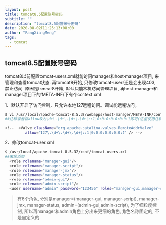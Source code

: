 ```yaml
---
layout: post
title: tomcat8.5配置账号密码
subtitle: ""
description: "tomcat8.5配置账号密码"
date: 2020-08-02T11:25:13+08:00
author: "FangXiangMeng"
tags:
  - tomcat
---
```


## tomcat8.5配置账号密码

tomcat8以前配置tomcat-users.xml就能访问manager和host-manager项目, 来管理和查看tomcat状态.
再tomcat8开始, 只修改tomcat-users还是会出现403, 禁止访问.
原因是tomcat8开始, 默认只能本机访问管理项目, 再host-manager和manager项目下的/META-INF/下有个context.xml

1、默认开启了访问控制，只允许本地127远程访问。调试能远程访问。
```bash
$ vi /usr/local/apache-tomcat-8.5.32/webapps/host-manager/META-INF/context.xml
##注释或者将allow改为\d+\.\d+\.\d+\.\d+|::1|0:0:0:0:0:0:0:1即可(这里使用注释)

<!--  <Valve className="org.apache.catalina.valves.RemoteAddrValve"
         allow="127\.\d+\.\d+\.\d+|::1|0:0:0:0:0:0:0:1" /> -->
```

2、修改tomcat-user.xml
```bash
$ /usr/local/apache-tomcat-8.5.32/conf/tomcat-users.xml
##末尾添加
  <role rolename="manager-gui"/>
  <role rolename="manager-script"/>
  <role rolename="manager-jmx"/>
  <role rolename="manager-status"/>
  <role rolename="admin-gui"/>
  <role rolename="admin-script"/>
  <user username="admin" password="123456" roles="manager-gui,manager-script,manager-jmx,manager-status,admin-gui,admin-script"/>
```
> 有6个角色, 分别是manager=(manager-gui, manager-script), manager-jmx, manager-status, admin=(admin-gui,admin-script), 为了细粒度控制, 所以再manager和admin角色上分出来更细的角色, 角色名称固定的, 不是自定义的.

